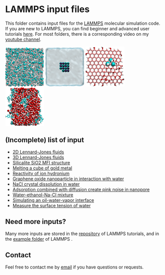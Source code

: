# LAMMPS input files

This folder contains input files for the [LAMMPS](https://www.lammps.org/) molecular simulation code.
If you are new to LAMMPS, you can find beginner and advanced user tutorials [here](https://lammpstutorials.github.io/).
For most folders, there is a corresponding video on my [youtube channel](https://www.youtube.com/channel/UCLmK_9wpyLVpcP7BPgN6BIw). 

<p float="left">
  <a href="3D-lennard-jones-fluid/"><img src="3D-lennard-jones-fluid/LJ.png" width="24.5%" /></a>
  <a href="salt-dissolution-water/"><img src="salt-dissolution-water/salt-dissolution.png" width="24.5%" /></a>
  <a href="GO-nanoparticle/"><img src="GO-nanoparticle/GO-nanoparticle.png" width="24.5%" /></a>
  <a href="water-toluene-interface/"><img src="water-toluene-interface/water-toluene.png" width="24.5%" /></a>
</p>

## (Incomplete) list of input

* [2D Lennard-Jones fluids](2D-lennard-jones-fluid/)
* [3D Lennard-Jones fluids](3D-lennard-jones-fluid/)
* [Silicalite SiO2 MFI structure](bulk-silicalite/)
* [Melting a cube of gold metal](melting-gold/)
* [Reactivity of ion hydronium](illustration-ion-hydronium/)
* [Graphene oxide nanoparticle in interaction with water](GO-nanoparticle/)
* [NaCl crystal dissolution in water](salt-dissolution-water/)
* [Adsorption combined with diffusion create pink noise in nanopore](reversibly-adsorbing-particles/)
* [Water-ethanol-Na-Cl mixture](water-ethanol/)
* [Simulating an oil-water-vapor interface](water-toluene-interface/)
* [Measure the surface tension of water](water-vapour/)

## Need more inputs?

Many more inputs are stored
in the [repository](https://github.com/lammpstutorials/lammpstutorials.github.io) of LAMMPS tutorials,
and in the [example folder](https://github.com/lammps/lammps/tree/develop/examples) of LAMMPS .

## Contact 

Feel free to contact me by [email](https://simongravelle.github.io/) if you have questions or requests.
